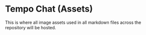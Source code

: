 # Tempo Chat (Assets)

This is where all image assets used in all markdown files across the repository will be hosted.
